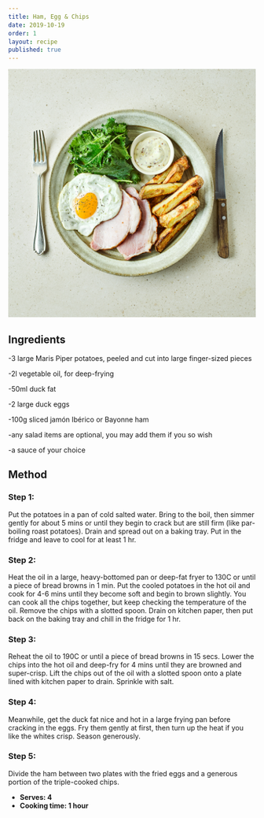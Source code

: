 ```yaml
---
title: Ham, Egg & Chips
date: 2019-10-19
order: 1
layout: recipe
published: true
---
```

![](../uploads/heg.jpg)

## Ingredients

\-3 large Maris Piper potatoes, peeled and cut into large finger-sized pieces

\-2l vegetable oil, for deep-frying

\-50ml duck fat

\-2 large duck eggs

\-100g sliced jamón Ibérico or Bayonne ham

\-﻿any salad items are optional, you may add them if you so wish

\-﻿a sauce of your choice

## Method

### Step 1:

Put the potatoes in a pan of cold salted water. Bring to the boil, then simmer gently for about 5 mins or until they begin to crack but are still firm (like par-boiling roast potatoes). Drain and spread out on a baking tray. Put in the fridge and leave to cool for at least 1 hr.

### Step 2:

Heat the oil in a large, heavy-bottomed pan or deep-fat fryer to 130C or until a piece of bread browns in 1 min. Put the cooled potatoes in the hot oil and cook for 4-6 mins until they become soft and begin to brown slightly. You can cook all the chips together, but keep checking the temperature of the oil. Remove the chips with a slotted spoon. Drain on kitchen paper, then put back on the baking tray and chill in the fridge for 1 hr.

### Step 3:

Reheat the oil to 190C or until a piece of bread browns in 15 secs. Lower the chips into the hot oil and deep-fry for 4 mins until they are browned and super-crisp. Lift the chips out of the oil with a slotted spoon onto a plate lined with kitchen paper to drain. Sprinkle with salt.

### Step 4:

Meanwhile, get the duck fat nice and hot in a large frying pan before cracking in the eggs. Fry them gently at first, then turn up the heat if you like the whites crisp. Season generously.

### Step 5:

Divide the ham between two plates with the fried eggs and a generous portion of the triple-cooked chips.

* **Serves: 4**
* **Cooking time: 1 hour**